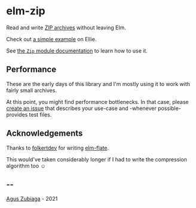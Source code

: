 # elm-zip

Read and write [ZIP archives](https://en.wikipedia.org/wiki/ZIP_file_format) without leaving Elm.

Check out [a simple example](https://ellie-app.com/cgCDzyXQd5Ya1) on Ellie.

See [the `Zip` module documentation](https://package.elm-lang.org/packages/agu-z/elm-zip/2.1.1/Zip) to learn how to use it.

## Performance

These are the early days of this library and I'm mostly using it to work with fairly small archives.

At this point, you might find performance bottlenecks.
In that case, please [create an issue](https://github.com/agu-z/elm-zip/issues/new) that describes your use-case and
-whenever possible- provides test files.

## Acknowledgements

Thanks to [folkertdev](https://github.com/folkertdev) for writing [elm-flate](https://package.elm-lang.org/packages/folkertdev/elm-flate/latest/).

This would've taken considerably longer if I had to write the compression algorithm too ☺️

## --

[Agus Zubiaga](https://aguz.me) - 2021

